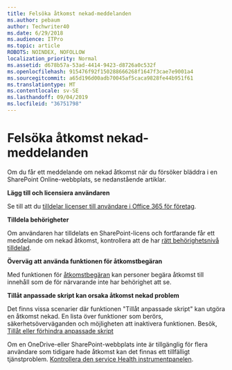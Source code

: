 ```yaml
---
title: Felsöka åtkomst nekad-meddelanden
ms.author: pebaum
author: Techwriter40
ms.date: 6/29/2018
ms.audience: ITPro
ms.topic: article
ROBOTS: NOINDEX, NOFOLLOW
localization_priority: Normal
ms.assetid: d678b57a-53ad-4414-9423-d8726a0c532f
ms.openlocfilehash: 915476f92f150288666268f1647f3cae7e9001a4
ms.sourcegitcommit: a65d196d00adb70045af5caca9828fe44b951f61
ms.translationtype: MT
ms.contentlocale: sv-SE
ms.lasthandoff: 09/04/2019
ms.locfileid: "36751798"
---
```

# <a name="troubleshoot-access-denied-messages"></a>Felsöka åtkomst nekad-meddelanden

Om du får ett meddelande om nekad åtkomst när du försöker bläddra i en SharePoint Online-webbplats, se nedanstående artiklar.

**Lägg till och licensiera användaren**

Se till att du [tilldelar licenser till användare i Office 365 för företag](https://docs.microsoft.com/office365/admin/subscriptions-and-billing/assign-licenses-to-users?view=o365-worldwide&amp;tabs=One).

**Tilldela behörigheter**

Om användaren har tilldelats en SharePoint-licens och fortfarande får ett meddelande om nekad åtkomst, kontrollera att de har [rätt behörighetsnivå tilldelad](https://docs.microsoft.com/sharepoint/understanding-permission-levels).

**Överväg att använda funktionen för åtkomstbegäran**

Med funktionen för [åtkomstbegäran](https://support.office.com/article/Set-up-and-manage-access-requests-94B26E0B-2822-49D4-929A-8455698654B3) kan personer begära åtkomst till innehåll som de för närvarande inte har behörighet att se. 

**Tillåt anpassade skript kan orsaka åtkomst nekad problem**

Det finns vissa scenarier där funktionen "Tillåt anpassade skript" kan utgöra en åtkomst nekad. En lista över funktioner som berörs, säkerhetsöverväganden och möjligheten att inaktivera funktionen. Besök, [Tillåt eller förhindra anpassade skript](https://docs.microsoft.com/sharepoint/allow-or-prevent-custom-script)

Om en OneDrive-eller SharePoint-webbplats inte är tillgänglig för flera användare som tidigare hade åtkomst kan det finnas ett tillfälligt tjänstproblem. [Kontrollera den service Health instrumentpanelen](https://portal.office.com/adminportal/home#/servicehealth).


  

